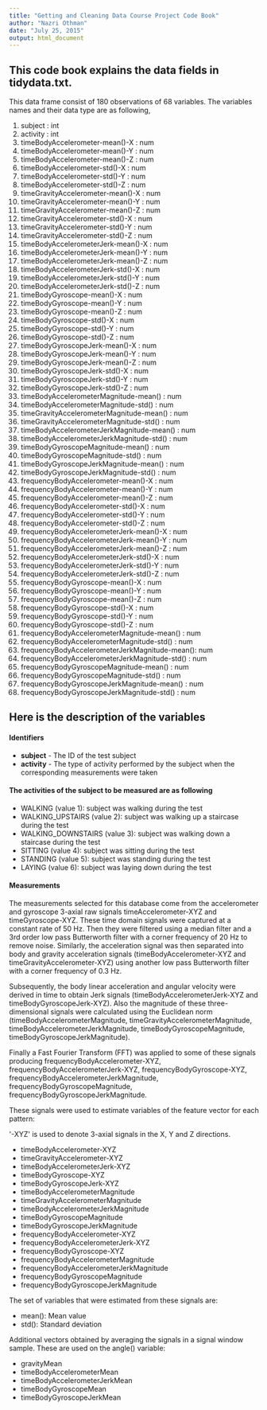 ```yaml
---
title: "Getting and Cleaning Data Course Project Code Book"
author: "Nazri Othman"
date: "July 25, 2015"
output: html_document
---
```


## This code book explains the data fields in tidydata.txt. 

This data frame consist of 180 observations of 68 variables. The variables names and their data type are as following,

1.	subject                                       : int  
2.	activity                                      : int  
3.	timeBodyAccelerometer-mean()-X                : num  
4.	timeBodyAccelerometer-mean()-Y                : num  
5.	timeBodyAccelerometer-mean()-Z                : num  
6.	timeBodyAccelerometer-std()-X                 : num  
7.	timeBodyAccelerometer-std()-Y                 : num  
8.	timeBodyAccelerometer-std()-Z                 : num  
9.	timeGravityAccelerometer-mean()-X             : num  
10.	timeGravityAccelerometer-mean()-Y             : num  
11.	timeGravityAccelerometer-mean()-Z             : num  
12.	timeGravityAccelerometer-std()-X              : num  
13.	timeGravityAccelerometer-std()-Y              : num  
14.	timeGravityAccelerometer-std()-Z              : num  
15.	timeBodyAccelerometerJerk-mean()-X            : num  
16.	timeBodyAccelerometerJerk-mean()-Y            : num  
17.	timeBodyAccelerometerJerk-mean()-Z            : num  
18.	timeBodyAccelerometerJerk-std()-X             : num  
19.	timeBodyAccelerometerJerk-std()-Y             : num  
20.	timeBodyAccelerometerJerk-std()-Z             : num  
21.	timeBodyGyroscope-mean()-X                    : num  
22.	timeBodyGyroscope-mean()-Y                    : num  
23.	timeBodyGyroscope-mean()-Z                    : num  
24.	timeBodyGyroscope-std()-X                     : num  
25.	timeBodyGyroscope-std()-Y                     : num  
26.	timeBodyGyroscope-std()-Z                     : num  
27.	timeBodyGyroscopeJerk-mean()-X                : num  
28.	timeBodyGyroscopeJerk-mean()-Y                : num  
29.	timeBodyGyroscopeJerk-mean()-Z                : num  
30.	timeBodyGyroscopeJerk-std()-X                 : num  
31.	timeBodyGyroscopeJerk-std()-Y                 : num  
32.	timeBodyGyroscopeJerk-std()-Z                 : num  
33.	timeBodyAccelerometerMagnitude-mean()         : num  
34.	timeBodyAccelerometerMagnitude-std()          : num  
35.	timeGravityAccelerometerMagnitude-mean()      : num  
36.	timeGravityAccelerometerMagnitude-std()       : num  
37.	timeBodyAccelerometerJerkMagnitude-mean()     : num  
38.	timeBodyAccelerometerJerkMagnitude-std()      : num  
39.	timeBodyGyroscopeMagnitude-mean()             : num  
40.	timeBodyGyroscopeMagnitude-std()              : num  
41.	timeBodyGyroscopeJerkMagnitude-mean()         : num  
42.	timeBodyGyroscopeJerkMagnitude-std()          : num  
43.	frequencyBodyAccelerometer-mean()-X           : num  
44.	frequencyBodyAccelerometer-mean()-Y           : num  
45.	frequencyBodyAccelerometer-mean()-Z           : num  
46.	frequencyBodyAccelerometer-std()-X            : num  
47.	frequencyBodyAccelerometer-std()-Y            : num  
48.	frequencyBodyAccelerometer-std()-Z            : num  
49.	frequencyBodyAccelerometerJerk-mean()-X       : num  
50.	frequencyBodyAccelerometerJerk-mean()-Y       : num  
51.	frequencyBodyAccelerometerJerk-mean()-Z       : num  
52.	frequencyBodyAccelerometerJerk-std()-X        : num  
53.	frequencyBodyAccelerometerJerk-std()-Y        : num  
54.	frequencyBodyAccelerometerJerk-std()-Z        : num  
55.	frequencyBodyGyroscope-mean()-X               : num  
56.	frequencyBodyGyroscope-mean()-Y               : num  
57.	frequencyBodyGyroscope-mean()-Z               : num  
58.	frequencyBodyGyroscope-std()-X                : num  
59.	frequencyBodyGyroscope-std()-Y                : num  
60.	frequencyBodyGyroscope-std()-Z                : num  
61.	frequencyBodyAccelerometerMagnitude-mean()    : num  
62.	frequencyBodyAccelerometerMagnitude-std()     : num  
63.	frequencyBodyAccelerometerJerkMagnitude-mean(): num  
64.	frequencyBodyAccelerometerJerkMagnitude-std() : num  
65.	frequencyBodyGyroscopeMagnitude-mean()        : num  
66.	frequencyBodyGyroscopeMagnitude-std()         : num  
67.	frequencyBodyGyroscopeJerkMagnitude-mean()    : num  
68.	frequencyBodyGyroscopeJerkMagnitude-std()     : num  

## Here is the description of the variables

#### **Identifiers**
* **subject** - The ID of the test subject
* **activity** - The type of activity performed by the subject when the corresponding measurements were taken

#### **The activities of the subject to be measured are as following**
*	WALKING (value 1): subject was walking during the test
*	WALKING_UPSTAIRS (value 2): subject was walking up a staircase during the test
*	WALKING_DOWNSTAIRS (value 3): subject was walking down a staircase during the test
*	SITTING (value 4): subject was sitting during the test
*	STANDING (value 5): subject was standing during the test
*	LAYING (value 6): subject was laying down during the test

#### **Measurements**

The measurements selected for this database come from the accelerometer and gyroscope 3-axial raw signals timeAccelerometer-XYZ and timeGyroscope-XYZ. These time domain signals were captured at a constant rate of 50 Hz. Then they were filtered using a median filter and a 3rd order low pass Butterworth filter with a corner frequency of 20 Hz to remove noise. Similarly, the acceleration signal was then separated into body and gravity acceleration signals (timeBodyAccelerometer-XYZ and timeGravityAccelerometer-XYZ) using another low pass Butterworth filter with a corner frequency of 0.3 Hz. 

Subsequently, the body linear acceleration and angular velocity were derived in time to obtain Jerk signals (timeBodyAccelerometerJerk-XYZ and timeBodyGyroscopeJerk-XYZ). Also the magnitude of these three-dimensional signals were calculated using the Euclidean norm (timeBodyAccelerometerMagnitude, timeGravityAccelerometerMagnitude, timeBodyAccelerometerJerkMagnitude, timeBodyGyroscopeMagnitude, timeBodyGyroscopeJerkMagnitude). 

Finally a Fast Fourier Transform (FFT) was applied to some of these signals producing frequencyBodyAccelerometer-XYZ, frequencyBodyAccelerometerJerk-XYZ, frequencyBodyGyroscope-XYZ,  frequencyBodyAccelerometerJerkMagnitude, frequencyBodyGyroscopeMagnitude, frequencyBodyGyroscopeJerkMagnitude.  

These signals were used to estimate variables of the feature vector for each pattern: 

'-XYZ' is used to denote 3-axial signals in the X, Y and Z directions.

* timeBodyAccelerometer-XYZ
* timeGravityAccelerometer-XYZ
* timeBodyAccelerometerJerk-XYZ
* timeBodyGyroscope-XYZ
* timeBodyGyroscopeJerk-XYZ
* timeBodyAccelerometerMagnitude
* timeGravityAccelerometerMagnitude
* timeBodyAccelerometerJerkMagnitude
* timeBodyGyroscopeMagnitude
* timeBodyGyroscopeJerkMagnitude
* frequencyBodyAccelerometer-XYZ
* frequencyBodyAccelerometerJerk-XYZ
* frequencyBodyGyroscope-XYZ
* frequencyBodyAccelerometerMagnitude
* frequencyBodyAccelerometerJerkMagnitude
* frequencyBodyGyroscopeMagnitude
* frequencyBodyGyroscopeJerkMagnitude

The set of variables that were estimated from these signals are: 

* mean(): Mean value
* std(): Standard deviation

Additional vectors obtained by averaging the signals in a signal window sample. These are used on the angle() variable:

* gravityMean
* timeBodyAccelerometerMean
* timeBodyAccelerometerJerkMean
* timeBodyGyroscopeMean
* timeBodyGyroscopeJerkMean





